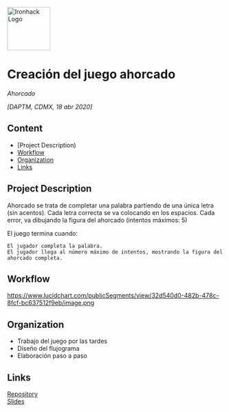 <img src="https://bit.ly/2VnXWr2" alt="Ironhack Logo" width="100"/>

# Creación del juego ahorcado
*Ahorcado*

*[DAPTM, CDMX, 18 abr 2020]*

## Content
- [Project Description)
- [Workflow](#workflow)
- [Organization](#organization)
- [Links](#links)

<a name="project-description"></a>

## Project Description
Ahorcado se trata de completar una palabra partiendo de una única letra (sin acentos). Cada letra correcta se va colocando en los espacios. Cada error, va dibujando la figura del ahorcado (intentos máximos: 5) 

El juego termina cuando:

	El jugador completa la palabra.
	El jugador llega al número máximo de intentos, mostrando la figura del ahorcado completa.

<a name="workflow"></a>

## Workflow
https://www.lucidchart.com/publicSegments/view/32d540d0-482b-478c-8fcf-bc637512f9eb/image.png 

<a name="organization"></a>

## Organization
- Trabajo del juego por las tardes
- Diseño del flujograma
- Elaboración paso a paso

<a name="links"></a>

## Links

[Repository](https://github.com/rshernandez10/project-build-your-own-game)  
[Slides](https://1drv.ms/p/s!AgVvjlOm5EKep0ZoW3fAiKqg3BfG?e=6jhlEl)   
